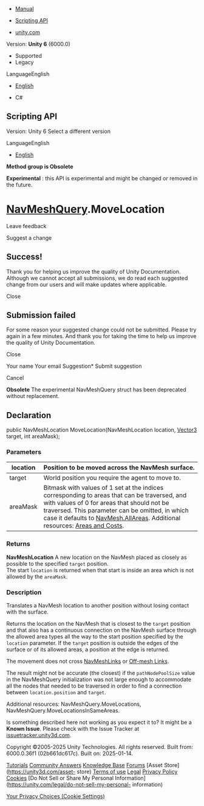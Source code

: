 [ ]()

  * [Manual](../Manual/index.html)
  * [Scripting API](../ScriptReference/index.html)

  * [unity.com](https://unity.com/)

Version: **Unity 6** (6000.0)

  * Supported
  * Legacy

LanguageEnglish

  * [English]()

  * C#

[ ](https://docs.unity3d.com)

## Scripting API

Version: Unity 6 Select a different version

LanguageEnglish

  * [English]()

**Method group is Obsolete**  

**Experimental** : this API is experimental and might be changed or removed in
the future.

#  [NavMeshQuery](Experimental.AI.NavMeshQuery.html).MoveLocation

Leave feedback

Suggest a change

## Success!

Thank you for helping us improve the quality of Unity Documentation. Although
we cannot accept all submissions, we do read each suggested change from our
users and will make updates where applicable.

Close

## Submission failed

For some reason your suggested change could not be submitted. Please <a>try
again</a> in a few minutes. And thank you for taking the time to help us
improve the quality of Unity Documentation.

Close

Your name Your email Suggestion* Submit suggestion

Cancel

[ ]()

**Obsolete** The experimental NavMeshQuery struct has been deprecated without
replacement.

## Declaration

public NavMeshLocation MoveLocation(NavMeshLocation location,
[Vector3](Vector3.html) target, int areaMask);

### Parameters

location | Position to be moved across the NavMesh surface.  
---|---  
target | World position you require the agent to move to.  
areaMask | Bitmask with values of 1 set at the indices corresponding to areas that can be traversed, and with values of 0 for areas that should not be traversed. This parameter can be omitted, in which case it defaults to [NavMesh.AllAreas](AI.NavMesh.AllAreas.html). Additional resources: [Areas and Costs](../Manual/nav-AreasAndCosts.html).  
  
### Returns

**NavMeshLocation** A new location on the NavMesh placed as closely as
possible to the specified `target` position.  
The start `location` is returned when that start is inside an area which is
not allowed by the `areaMask`.

### Description

Translates a NavMesh location to another position without losing contact with
the surface.

Returns the location on the NavMesh that is closest to the `target` position
and that also has a continuous connection on the NavMesh surface through the
allowed area types all the way to the start position specified by the
`location` parameter. If the `target` position is outside the edges of the
surface or of its allowed areas, a position at the edge is returned.  
  
The movement does not cross [NavMeshLinks](../Manual/class-NavMeshLink.html)
or [Off-mesh Links](../Manual/nav-CreateOffMeshLink.html).  
  
The result might not be accurate (the closest) if the `pathNodePoolSize` value
in the NavMeshQuery initialization was not large enough to accommodate all the
nodes that needed to be traversed in order to find a connection between
`location.position` and `target`.  
  
Additional resources: NavMeshQuery.MoveLocations,
NavMeshQuery.MoveLocationsInSameAreas.

Is something described here not working as you expect it to? It might be a
**Known Issue**. Please check with the Issue Tracker at
[issuetracker.unity3d.com](https://issuetracker.unity3d.com).

Copyright ©2005-2025 Unity Technologies. All rights reserved. Built from:
6000.0.36f1 (02b661dc617c). Built on: 2025-01-14.

[Tutorials](https://unity3d.com/learn) [Community
Answers](https://answers.unity3d.com) [Knowledge
Base](https://support.unity3d.com/hc/en-us)
[Forums](https://forum.unity3d.com) [Asset Store](https://unity3d.com/asset-
store) [Terms of use](https://docs.unity3d.com/Manual/TermsOfUse.html)
[Legal](https://unity.com/legal) [Privacy
Policy](https://unity.com/legal/privacy-policy)
[Cookies](https://unity.com/legal/cookie-policy) [Do Not Sell or Share My
Personal Information](https://unity.com/legal/do-not-sell-my-personal-
information)

[Your Privacy Choices (Cookie Settings)](javascript:void\(0\);)

